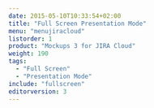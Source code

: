 ```yaml
---
date: 2015-05-10T10:33:54+02:00
title: "Full Screen Presentation Mode"
menu: "menujiracloud"
listorder: 1
product: "Mockups 3 for JIRA Cloud"
weight: 190
tags:
  - "Full Screen"
  - "Presentation Mode"
include: "fullscreen"
editorversion: 3
---
```


